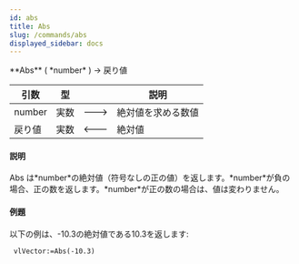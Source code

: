 ```yaml
---
id: abs
title: Abs
slug: /commands/abs
displayed_sidebar: docs
---
```


<!--REF #_command_.Abs.Syntax-->**Abs** ( *number* ) -> 戻り値<!-- END REF-->
<!--REF #_command_.Abs.Params-->
| 引数 | 型 |  | 説明 |
| --- | --- | --- | --- |
| number | 実数 | &#x1F852; | 絶対値を求める数値 |
| 戻り値 | 実数 | &#x1F850; | 絶対値 |

<!-- END REF-->

#### 説明 

<!--REF #_command_.Abs.Summary-->Abs は*number*の絶対値（符号なしの正の値）を返します。<!-- END REF-->*number*が負の場合、正の数を返します。*number*が正の数の場合は、値は変わりません。

#### 例題 

以下の例は、-10.3の絶対値である10.3を返します:

```4d
 vlVector:=Abs(-10.3)
```
